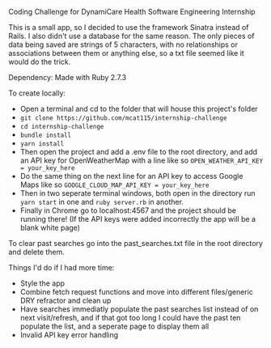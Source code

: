 Coding Challenge for DynamiCare Health Software Engineering Internship

This is a small app, so I decided to use the framework Sinatra instead of Rails. I also didn't use a database for the same reason. The only pieces of data being saved are strings of 5 characters, with no relationships or associations between them or anything else, so a txt file seemed like it would do the trick.

Dependency: Made with Ruby 2.7.3 

To create locally:

- Open a terminal and cd to the folder that will house this project's folder
- `git clone https://github.com/mcat115/internship-challenge`
- `cd internship-challenge`
- `bundle install`
- `yarn install`
- Then open the project and add a .env file to the root directory, and add an API key for OpenWeatherMap with a line like so
  `OPEN_WEATHER_API_KEY = your_key_here`
- Do the same thing on the next line for an API key to access Google Maps like so `GOOGLE_CLOUD_MAP_API_KEY = your_key_here`
- Then in two seperate terminal windows, both open in the directory run `yarn start` in one and `ruby server.rb` in another.
- Finally in Chrome go to localhost:4567 and the project should be running there! (If the API keys were added incorrectly the app will be a blank white page)

To clear past searches go into the past_searches.txt file in the root directory and delete them.

Things I'd do if I had more time:

- Style the app
- Combine fetch request functions and move into different files/generic DRY refractor and clean up
- Have searches immediatly populate the past searches list instead of on next visit/refresh, and if that got too long I could have the past ten populate the list, and a seperate page to display them all
- Invalid API key error handling
